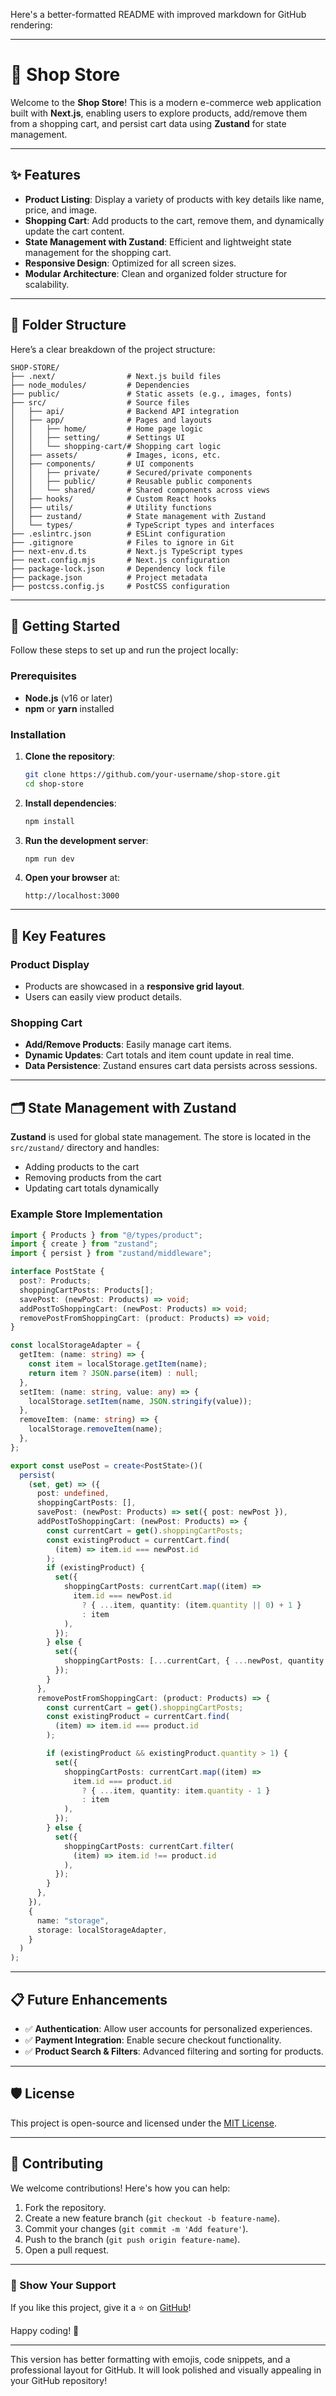 Here's a better-formatted README with improved markdown for GitHub rendering:

---

# 🛒 Shop Store

Welcome to the **Shop Store**! This is a modern e-commerce web application built with **Next.js**, enabling users to explore products, add/remove them from a shopping cart, and persist cart data using **Zustand** for state management.

---

## ✨ Features

- **Product Listing**: Display a variety of products with key details like name, price, and image.
- **Shopping Cart**: Add products to the cart, remove them, and dynamically update the cart content.
- **State Management with Zustand**: Efficient and lightweight state management for the shopping cart.
- **Responsive Design**: Optimized for all screen sizes.
- **Modular Architecture**: Clean and organized folder structure for scalability.

---

## 📂 Folder Structure

Here’s a clear breakdown of the project structure:

```
SHOP-STORE/
├── .next/                # Next.js build files
├── node_modules/         # Dependencies
├── public/               # Static assets (e.g., images, fonts)
├── src/                  # Source files
│   ├── api/              # Backend API integration
│   ├── app/              # Pages and layouts
│   │   ├── home/         # Home page logic
│   │   ├── setting/      # Settings UI
│   │   └── shopping-cart/# Shopping cart logic
│   ├── assets/           # Images, icons, etc.
│   ├── components/       # UI components
│   │   ├── private/      # Secured/private components
│   │   ├── public/       # Reusable public components
│   │   └── shared/       # Shared components across views
│   ├── hooks/            # Custom React hooks
│   ├── utils/            # Utility functions
│   ├── zustand/          # State management with Zustand
│   └── types/            # TypeScript types and interfaces
├── .eslintrc.json        # ESLint configuration
├── .gitignore            # Files to ignore in Git
├── next-env.d.ts         # Next.js TypeScript types
├── next.config.mjs       # Next.js configuration
├── package-lock.json     # Dependency lock file
├── package.json          # Project metadata
├── postcss.config.js     # PostCSS configuration
```

---

## 🚀 Getting Started

Follow these steps to set up and run the project locally:

### Prerequisites

- **Node.js** (v16 or later)
- **npm** or **yarn** installed

### Installation

1. **Clone the repository**:
   ```bash
   git clone https://github.com/your-username/shop-store.git
   cd shop-store
   ```

2. **Install dependencies**:
   ```bash
   npm install
   ```

3. **Run the development server**:
   ```bash
   npm run dev
   ```

4. **Open your browser** at:
   ```
   http://localhost:3000
   ```

---

## 🎯 Key Features

### Product Display
- Products are showcased in a **responsive grid layout**.
- Users can easily view product details.

### Shopping Cart
- **Add/Remove Products**: Easily manage cart items.
- **Dynamic Updates**: Cart totals and item count update in real time.
- **Data Persistence**: Zustand ensures cart data persists across sessions.

---

## 🗂️ State Management with Zustand

**Zustand** is used for global state management. The store is located in the `src/zustand/` directory and handles:

- Adding products to the cart
- Removing products from the cart
- Updating cart totals dynamically

### Example Store Implementation
```ts
import { Products } from "@/types/product";
import { create } from "zustand";
import { persist } from "zustand/middleware";

interface PostState {
  post?: Products;
  shoppingCartPosts: Products[];
  savePost: (newPost: Products) => void;
  addPostToShoppingCart: (newPost: Products) => void;
  removePostFromShoppingCart: (product: Products) => void;
}

const localStorageAdapter = {
  getItem: (name: string) => {
    const item = localStorage.getItem(name);
    return item ? JSON.parse(item) : null;
  },
  setItem: (name: string, value: any) => {
    localStorage.setItem(name, JSON.stringify(value));
  },
  removeItem: (name: string) => {
    localStorage.removeItem(name);
  },
};

export const usePost = create<PostState>()(
  persist(
    (set, get) => ({
      post: undefined,
      shoppingCartPosts: [],
      savePost: (newPost: Products) => set({ post: newPost }),
      addPostToShoppingCart: (newPost: Products) => {
        const currentCart = get().shoppingCartPosts;
        const existingProduct = currentCart.find(
          (item) => item.id === newPost.id
        );
        if (existingProduct) {
          set({
            shoppingCartPosts: currentCart.map((item) =>
              item.id === newPost.id
                ? { ...item, quantity: (item.quantity || 0) + 1 }
                : item
            ),
          });
        } else {
          set({
            shoppingCartPosts: [...currentCart, { ...newPost, quantity: 1 }],
          });
        }
      },
      removePostFromShoppingCart: (product: Products) => {
        const currentCart = get().shoppingCartPosts;
        const existingProduct = currentCart.find(
          (item) => item.id === product.id
        );

        if (existingProduct && existingProduct.quantity > 1) {
          set({
            shoppingCartPosts: currentCart.map((item) =>
              item.id === product.id
                ? { ...item, quantity: item.quantity - 1 }
                : item
            ),
          });
        } else {
          set({
            shoppingCartPosts: currentCart.filter(
              (item) => item.id !== product.id
            ),
          });
        }
      },
    }),
    {
      name: "storage",
      storage: localStorageAdapter,
    }
  )
);
```
---

## 📋 Future Enhancements

- ✅ **Authentication**: Allow user accounts for personalized experiences.
- ✅ **Payment Integration**: Enable secure checkout functionality.
- ✅ **Product Search & Filters**: Advanced filtering and sorting for products.

---

## 🛡️ License

This project is open-source and licensed under the [MIT License](LICENSE).

---

## 🤝 Contributing

We welcome contributions! Here's how you can help:

1. Fork the repository.
2. Create a new feature branch (`git checkout -b feature-name`).
3. Commit your changes (`git commit -m 'Add feature'`).
4. Push to the branch (`git push origin feature-name`).
5. Open a pull request.

---

### 🌟 Show Your Support

If you like this project, give it a ⭐ on [GitHub](https://github.com/your-username/shop-store)!

Happy coding! 🚀

--- 

This version has better formatting with emojis, code snippets, and a professional layout for GitHub. It will look polished and visually appealing in your GitHub repository!
